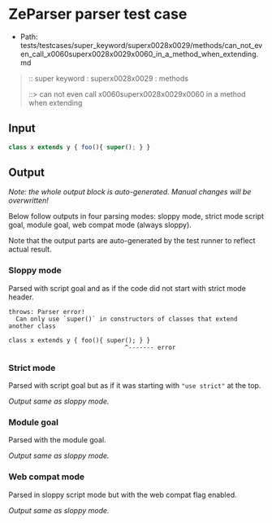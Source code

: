 # ZeParser parser test case

- Path: tests/testcases/super_keyword/superx0028x0029/methods/can_not_even_call_x0060superx0028x0029x0060_in_a_method_when_extending.md

> :: super keyword : superx0028x0029 : methods
>
> ::> can not even call x0060superx0028x0029x0060 in a method when extending

## Input


`````js
class x extends y { foo(){ super(); } }
`````

## Output

_Note: the whole output block is auto-generated. Manual changes will be overwritten!_

Below follow outputs in four parsing modes: sloppy mode, strict mode script goal, module goal, web compat mode (always sloppy).

Note that the output parts are auto-generated by the test runner to reflect actual result.

### Sloppy mode

Parsed with script goal and as if the code did not start with strict mode header.

`````
throws: Parser error!
  Can only use `super()` in constructors of classes that extend another class

class x extends y { foo(){ super(); } }
                                ^------- error
`````

### Strict mode

Parsed with script goal but as if it was starting with `"use strict"` at the top.

_Output same as sloppy mode._

### Module goal

Parsed with the module goal.

_Output same as sloppy mode._

### Web compat mode

Parsed in sloppy script mode but with the web compat flag enabled.

_Output same as sloppy mode._
